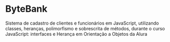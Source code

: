 # ByteBank
Sistema de cadastro de clientes e funcionários em JavaScript, utilizando classes, heranças, polimorfismo e sobrescrita de métodos, durante o curso JavaScript: interfaces e Herança em Orientação a Objetos da Alura
